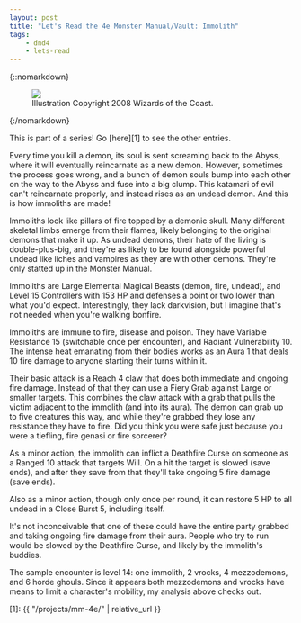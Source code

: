 ```yaml
---
layout: post
title: "Let's Read the 4e Monster Manual/Vault: Immolith"
tags:
    - dnd4
    - lets-read
---
```


{::nomarkdown}
<figure class=left>
  <img src="{{ "/assets/wir-mm-4e-immolith.png" | absolute_url }}"/>
  <figcaption>Illustration Copyright 2008 Wizards of the Coast.</figcaption>
</figure>
{:/nomarkdown}

This is part of a series! Go [here][1] to see the other entries.

Every time you kill a demon, its soul is sent screaming back to the Abyss, where
it will eventually reincarnate as a new demon. However, sometimes the process
goes wrong, and a bunch of demon souls bump into each other on the way to the
Abyss and fuse into a big clump. This katamari of evil can't reincarnate
properly, and instead rises as an undead demon. And this is how immoliths are
made!

Immoliths look like pillars of fire topped by a demonic skull. Many different
skeletal limbs emerge from their flames, likely belonging to the original demons
that make it up. As undead demons, their hate of the living is double-plus-big,
and they're as likely to be found alongside powerful undead like liches and
vampires as they are with other demons. They're only statted up in the Monster
Manual.

Immoliths are Large Elemental Magical Beasts (demon, fire, undead), and Level 15
Controllers with 153 HP and defenses a point or two lower than what you'd
expect. Interestingly, they lack darkvision, but I imagine that's not needed
when you're walking bonfire.

Immoliths are immune to fire, disease and poison. They have Variable Resistance
15 (switchable once per encounter), and Radiant Vulnerability 10. The intense
heat emanating from their bodies works as an Aura 1 that deals 10 fire damage to
anyone starting their turns within it.

Their basic attack is a Reach 4 claw that does both immediate and ongoing fire
damage. Instead of that they can use a Fiery Grab against Large or smaller
targets. This combines the claw attack with a grab that pulls the victim
adjacent to the immolith (and into its aura). The demon can grab up to five
creatures this way, and while they're grabbed they lose any resistance they have
to fire. Did you think you were safe just because you were a tiefling, fire
genasi or fire sorcerer?

As a minor action, the immolith can inflict a Deathfire Curse on someone as a
Ranged 10 attack that targets Will. On a hit the target is slowed (save ends),
and after they save from that they'll take ongoing 5 fire damage (save ends).

Also as a minor action, though only once per round, it can restore 5 HP to all
undead in a Close Burst 5, including itself.

It's not inconceivable that one of these could have the entire party grabbed and
taking ongoing fire damage from their aura. People who try to run would be
slowed by the Deathfire Curse, and likely by the immolith's buddies.

The sample encounter is level 14: one immolith, 2 vrocks, 4 mezzodemons, and 6
horde ghouls. Since it appears both mezzodemons and vrocks have means to limit a
character's mobility, my analysis above checks out.

[1]: {{ "/projects/mm-4e/" | relative_url }}
